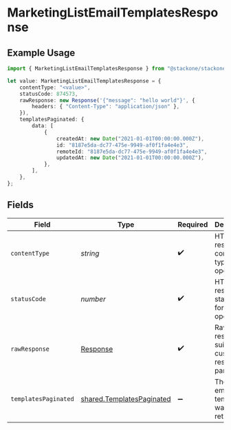 # MarketingListEmailTemplatesResponse

## Example Usage

```typescript
import { MarketingListEmailTemplatesResponse } from "@stackone/stackone-client-ts/sdk/models/operations";

let value: MarketingListEmailTemplatesResponse = {
    contentType: "<value>",
    statusCode: 874573,
    rawResponse: new Response('{"message": "hello world"}', {
        headers: { "Content-Type": "application/json" },
    }),
    templatesPaginated: {
        data: [
            {
                createdAt: new Date("2021-01-01T00:00:00.000Z"),
                id: "8187e5da-dc77-475e-9949-af0f1fa4e4e3",
                remoteId: "8187e5da-dc77-475e-9949-af0f1fa4e4e3",
                updatedAt: new Date("2021-01-01T00:00:00.000Z"),
            },
        ],
    },
};
```

## Fields

| Field                                                                         | Type                                                                          | Required                                                                      | Description                                                                   |
| ----------------------------------------------------------------------------- | ----------------------------------------------------------------------------- | ----------------------------------------------------------------------------- | ----------------------------------------------------------------------------- |
| `contentType`                                                                 | *string*                                                                      | :heavy_check_mark:                                                            | HTTP response content type for this operation                                 |
| `statusCode`                                                                  | *number*                                                                      | :heavy_check_mark:                                                            | HTTP response status code for this operation                                  |
| `rawResponse`                                                                 | [Response](https://developer.mozilla.org/en-US/docs/Web/API/Response)         | :heavy_check_mark:                                                            | Raw HTTP response; suitable for custom response parsing                       |
| `templatesPaginated`                                                          | [shared.TemplatesPaginated](../../../sdk/models/shared/templatespaginated.md) | :heavy_minus_sign:                                                            | The list of email templates was retrieved.                                    |
